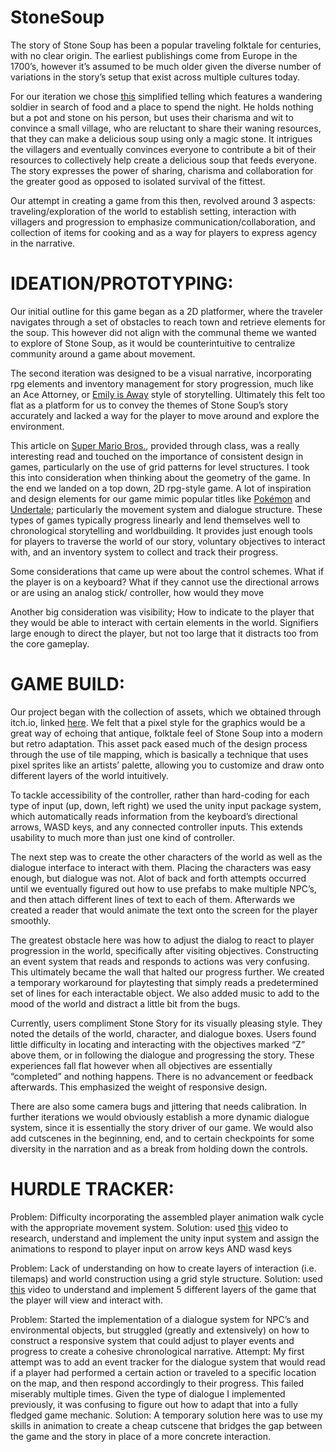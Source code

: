 # StoneSoup
The story of Stone Soup has been a popular traveling folktale for centuries, with no clear origin. The earliest publishings come from Europe in the 1700’s, however it’s assumed to be much older given the diverse number of variations in the story’s setup that exist across multiple cultures today. 

For our iteration we chose [this](https://www.learningtogive.org/sites/default/files/handouts/Story_Stone_Soup.pdf) simplified telling which features a wandering soldier in search of food and a place to spend the night. He holds nothing but a pot and stone on his person, but uses their charisma and wit to convince a small village, who are reluctant to share their waning resources, that they can make a delicious soup using only a magic stone. It intrigues the villagers and eventually convinces everyone to contribute a bit of their resources to collectively help create a delicious soup that feeds everyone. The story expresses the power of sharing, charisma and collaboration for the greater good as opposed to isolated survival of the fittest.

Our attempt in creating a game from this then, revolved around 3 aspects: traveling/exploration of the world to establish setting, interaction with villagers and progression to emphasize communication/collaboration, and collection of items for cooking and as a way for players to express agency in the narrative.

# IDEATION/PROTOTYPING:

Our initial outline for this game began as a 2D platformer, where the traveler navigates through a set of obstacles to reach town and retrieve elements for the soup. This however did not align with the communal theme we wanted to explore of Stone Soup, as it would be counterintuitive to centralize community around a game about movement.

The second iteration was designed to be a visual narrative, incorporating rpg elements and inventory management for story progression, much like an Ace Attorney, or [Emily is Away](https://www.youtube.com/watch?v=Ns4rWyTuErA) style of storytelling. Ultimately this felt too flat as a platform for us to convey the themes of Stone Soup’s story accurately and lacked a way for the player to move around and explore the environment.

This article on [Super Mario Bros.](https://origin-blog.mediatemple.net/design-creative/what-super-mario-taught-us-about-ux/), provided through class, was a really interesting read and touched on the importance of consistent design in games, particularly on the use of grid patterns for level structures. I took this into consideration when thinking about the geometry of the game. In the end we landed on a top down, 2D rpg-style game. A lot of inspiration and design elements for our game mimic popular titles like [Pokémon](https://corporate.pokemon.com/en-us/) and [Undertale](https://undertale.com/about/); particularly the movement system and dialogue structure. These types of games typically progress linearly and lend themselves well to chronological storytelling and worldbuilding. It provides just enough tools for players to traverse the world of our story, voluntary objectives to interact with, and an inventory system to collect and track their progress. 

Some considerations that came up were about the control schemes. What if the player is on a keyboard? What if they cannot use the directional arrows or are using an analog stick/ controller, how would they move

Another big consideration was visibility; How to indicate to the player that they would be able to interact with certain elements in  the world. Signifiers large enough to direct the player, but not too large that it distracts too from the core gameplay. 

# GAME BUILD: 

Our project began with the collection of assets, which we obtained through itch.io, linked [here](https://pixel-boy.itch.io/ninja-adventure-asset-pack). We felt that a pixel style for the graphics would be a great way of echoing that antique, folktale feel of Stone Soup into a modern but retro adaptation. This asset pack eased much of the design process through the use of tile mapping, which is basically a technique that uses pixel sprites like an artists’ palette, allowing you to customize and draw onto different layers of the world intuitively. 

To tackle accessibility of the controller, rather than hard-coding for each type of input (up, down, left right) we used the unity input package system, which automatically reads information from the keyboard’s directional arrows, WASD keys, and any connected controller inputs. This extends usability to much more than just one kind of controller.

The next step was to create the other characters of the world as well as the dialogue interface to interact with them. Placing the characters was easy enough, but dialogue was not. Alot of back and forth attempts occurred until we eventually figured out how to use prefabs to make multiple NPC’s, and then attach different lines of text to each of them. Afterwards we created a reader that would animate the text onto the screen for the player smoothly. 

The greatest obstacle here was how to adjust the dialog to react to player progression in the world, specifically after visiting objectives. Constructing an event system that  reads and responds to actions was very confusing. This ultimately became the wall that halted our progress further. We created a temporary workaround for playtesting that simply reads a predetermined set of lines for each interactable object. We also added music to add to the mood of the world and distract a little bit from the bugs.

Currently, users compliment Stone Story for its visually pleasing style. They noted the details of the world, character, and dialogue boxes. Users found little difficulty in locating and interacting with the objectives marked “Z” above them, or in following the dialogue and progressing the story. These experiences fall flat however when all objectives are essentially “completed” and nothing happens. There is no advancement or feedback afterwards. This emphasized the weight of  responsive design. 

There are also some camera bugs and jittering that needs calibration. In further iterations we would obviously establish a more dynamic dialogue system, since it is essentially the story driver of our game. We would also add cutscenes in the beginning, end, and to certain checkpoints for some diversity in the narration and as a break from holding down the controls. 

# HURDLE TRACKER:

Problem: Difficulty incorporating the assembled player animation walk cycle with the appropriate movement system.
    Solution: used [this](https://www.youtube.com/watch?v=DQY62meLVCk&list=PLaaFfzxy_80HtVvBnpK_IjSC8_Y9AOhuP&index=2) video to research, understand and implement the unity input system and assign the animations to respond to player input on arrow keys AND wasd keys

Problem: Lack of understanding on how to create layers of interaction (i.e. tilemaps) and world construction using a grid style structure.
    Solution: used [this](https://www.youtube.com/watch?v=UId0mwanBZg&list=PLaaFfzxy_80HtVvBnpK_IjSC8_Y9AOhuP&index=4) video to understand and implement 5 different layers of the game that the player will view and interact with. 

Problem: Started the implementation of a dialogue system for NPC’s and environmental objects, but struggled (greatly and extensively) on how to construct a responsive system that could adjust to player events and progress to create a cohesive chronological narrative.
    Attempt: My first attempt was to add an event tracker for the dialogue system that would read if a player had performed a certain action or traveled to a specific location on the map, and then respond accordingly to their progress. This failed miserably multiple times. Given the type of dialogue I implemented previously, it was confusing to figure out how to adapt that into a fully fledged game mechanic.
    Solution: A temporary solution here was to use my skills in animation to create a cheap cutscene that bridges the gap between the game and the story in place of a more concrete interaction.
